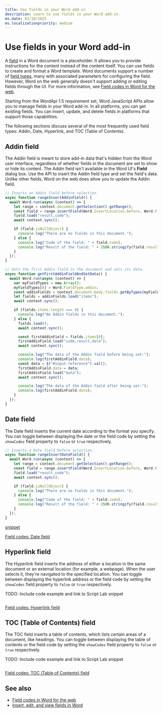 ```yaml
---
title: Use fields in your Word add-in
description: Learn to use fields in your Word add-in.
ms.date: 03/18/2025
ms.localizationpriority: medium
---
```


# Use fields in your Word add-in

A [field](https://support.microsoft.com/office/c429bbb0-8669-48a7-bd24-bab6ba6b06bb) in a Word document is a placeholder. It allows you to provide instructions for the content instead of the content itself. You can use fields to create and format a Word template. Word documents support a number of [field types](https://support.microsoft.com/office/1ad6d91a-55a7-4a8d-b535-cf7888659a51), many with associated parameters for configuring the field. However, Word on the web generally doesn't support adding or editing fields through the UI. For more information, see [Field codes in Word for the web](https://support.microsoft.com/office/d8f46094-13c3-4966-98c3-259748f3caf1).

Starting from the WordApi 1.5 requirement set, Word JavaScript APIs allow you to manage fields in your Word add-in. In all platforms, you can get existing fields. You can insert, update, and delete fields in platforms that support those capabilities.

The following sections discuss several of the most frequently used field types: Addin, Date, Hyperlink, and TOC (Table of Contents).

## Addin field

The Addin field is meant to store add-in data that's hidden from the Word user interface, regardless of whether fields in the document are set to show or hide its content. The Addin field isn't available in the Word UI's **Field** dialog box. Use the API to insert the Addin field type and set the field's data. Unlike other fields, Word on the web does allow you to update the Addin field.

```javascript
// Inserts an Addin field before selection.
async function rangeInsertAddinField() {
  await Word.run(async (context) => {
    let range = context.document.getSelection().getRange();
    const field = range.insertField(Word.InsertLocation.before, Word.FieldType.addin);
    field.load("result,code");
    await context.sync();

    if (field.isNullObject) {
      console.log("There are no fields in this document.");
    } else {
      console.log("Code of the field: " + field.code);
      console.log("Result of the field: " + JSON.stringify(field.result));
    }
  });
}

// Gets the first Addin field in the document and sets its data.
async function getFirstAddinFieldAndSetData() {
  await Word.run(async (context) => {
    var myFieldTypes = new Array();
    myFieldTypes[0] = Word.FieldType.addin;
    const addinFields = context.document.body.fields.getByTypes(myFieldTypes);
    let fields = addinFields.load("items");
    await context.sync();

    if (fields.items.length === 0) {
      console.log("No Addin fields in this document.");
    } else {
      fields.load();
      await context.sync();

      const firstAddinField = fields.items[0];
      firstAddinField.load("code,result,data");
      await context.sync();

      console.log("The data of the Addin field before being set:");
      console.log(firstAddinField.data);
      const data = $("#input-reference").val();
      firstAddinField.data = data;
      firstAddinField.load("data");
      await context.sync();

      console.log("The data of the Addin field after being set:");
      console.log(firstAddinField.data);
    }
  });
}
```

## Date field

The Date field inserts the current date according to the format you specify. You can toggle between displaying the date or the field code by setting the `showCodes` field property to `false` or `true` respectively.

```javascript
// Inserts a Date field before selection.
async function rangeInsertDateField() {
  await Word.run(async (context) => {
    let range = context.document.getSelection().getRange();
    const field = range.insertField(Word.InsertLocation.before, Word.FieldType.date, '\\@ "M/d/yyyy h:mm am/pm"', true);
    field.load("result,code");
    await context.sync();

    if (field.isNullObject) {
      console.log("There are no fields in this document.");
    } else {
      console.log("Code of the field: " + field.code);
      console.log("Result of the field: " + JSON.stringify(field.result));
    }
  });
}
```

[snippet](https://github.com/OfficeDev/office-js-snippets/blob/prod/samples/word/50-document/manage-fields.yaml)

[Field codes: Date field](https://support.microsoft.com/office/d0c7e1f1-a66a-4b02-a3f4-1a1c56891306)

## Hyperlink field

The Hyperlink field inserts the address of either a location in the same document or an external location (for example, a webpage). When the user selects it, they're navigated to the specified location. You can toggle between displaying the hyperlink address or the field code by setting the `showCodes` field property to `false` or `true` respectively.

TODO: Include code example and link to Script Lab snippet

```javascript
```

[Field codes: Hyperlink field](https://support.microsoft.com/office/864f8577-eb2a-4e55-8c90-40631748ef53)

## TOC (Table of Contents) field

The TOC field inserts a table of contents, which lists certain areas of a document, like headings. You can toggle between displaying the table of contents or the field code by setting the `showCodes` field property to `false` or `true` respectively.

TODO: Include code example and link to Script Lab snippet

```javascript
```

[Field codes: TOC (Table of Contents) field](https://support.microsoft.com/office/1f538bc4-60e6-4854-9f64-67754d78d05c)

## See also

- [Field codes in Word for the web](https://support.microsoft.com/office/d8f46094-13c3-4966-98c3-259748f3caf1)
- [Insert, edit, and view fields in Word](https://support.microsoft.com/office/c429bbb0-8669-48a7-bd24-bab6ba6b06bb)
